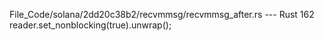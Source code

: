 File_Code/solana/2dd20c38b2/recvmmsg/recvmmsg_after.rs --- Rust
                                                                                                                                                           162         reader.set_nonblocking(true).unwrap();

